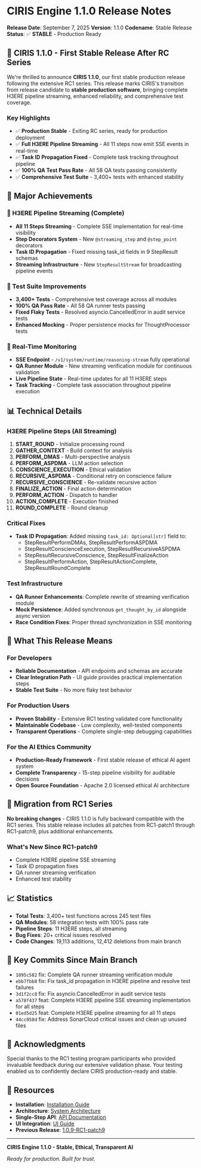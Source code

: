 # CIRIS Engine 1.1.0 Release Notes

**Release Date**: September 7, 2025
**Version**: 1.1.0
**Codename**: Stable Release
**Status**: ✅ **STABLE** - Production Ready

## 🎉 CIRIS 1.1.0 - First Stable Release After RC Series

We're thrilled to announce **CIRIS 1.1.0**, our first stable production release following the extensive RC1 series. This release marks CIRIS's transition from release candidate to **stable production software**, bringing complete H3ERE pipeline streaming, enhanced reliability, and comprehensive test coverage.

### Key Highlights
- ✅ **Production Stable** - Exiting RC series, ready for production deployment
- ✅ **Full H3ERE Pipeline Streaming** - All 11 steps now emit SSE events in real-time
- ✅ **Task ID Propagation Fixed** - Complete task tracking throughout pipeline
- ✅ **100% QA Test Pass Rate** - All 58 QA tests passing consistently
- ✅ **Comprehensive Test Suite** - 3,400+ tests with enhanced stability

## 🚀 Major Achievements

### 🚀 H3ERE Pipeline Streaming (Complete)
- **All 11 Steps Streaming** - Complete SSE implementation for real-time visibility
- **Step Decorators System** - New `@streaming_step` and `@step_point` decorators
- **Task ID Propagation** - Fixed missing task_id fields in 9 StepResult schemas
- **Streaming Infrastructure** - New `StepResultStream` for broadcasting pipeline events

### 🔧 Test Suite Improvements
- **3,400+ Tests** - Comprehensive test coverage across all modules
- **100% QA Pass Rate** - All 58 QA runner tests passing
- **Fixed Flaky Tests** - Resolved asyncio.CancelledError in audit service tests
- **Enhanced Mocking** - Proper persistence mocks for ThoughtProcessor tests

### 📡 Real-Time Monitoring
- **SSE Endpoint** - `/v1/system/runtime/reasoning-stream` fully operational
- **QA Runner Module** - New streaming verification module for continuous validation
- **Live Pipeline State** - Real-time updates for all 11 H3ERE steps
- **Task Tracking** - Complete task association throughout pipeline execution

## 📊 Technical Details

### H3ERE Pipeline Steps (All Streaming)
1. **START_ROUND** - Initialize processing round
2. **GATHER_CONTEXT** - Build context for analysis
3. **PERFORM_DMAS** - Multi-perspective analysis
4. **PERFORM_ASPDMA** - LLM action selection
5. **CONSCIENCE_EXECUTION** - Ethical validation
6. **RECURSIVE_ASPDMA** - Conditional retry on conscience failure
7. **RECURSIVE_CONSCIENCE** - Re-validate recursive action
8. **FINALIZE_ACTION** - Final action determination
9. **PERFORM_ACTION** - Dispatch to handler
10. **ACTION_COMPLETE** - Execution finished
11. **ROUND_COMPLETE** - Round cleanup

### Critical Fixes
- **Task ID Propagation**: Added missing `task_id: Optional[str]` field to:
  - StepResultPerformDMAs, StepResultPerformASPDMA
  - StepResultConscienceExecution, StepResultRecursiveASPDMA
  - StepResultRecursiveConscience, StepResultFinalizeAction
  - StepResultPerformAction, StepResultActionComplete, StepResultRoundComplete

### Test Infrastructure
- **QA Runner Enhancements**: Complete rewrite of streaming verification module
- **Mock Persistence**: Added synchronous `get_thought_by_id` alongside async version
- **Race Condition Fixes**: Proper thread synchronization in SSE monitoring

## 🎯 What This Release Means

### For Developers
- **Reliable Documentation** - API endpoints and schemas are accurate
- **Clear Integration Path** - UI guide provides practical implementation steps
- **Stable Test Suite** - No more flaky test behavior

### For Production Users
- **Proven Stability** - Extensive RC1 testing validated core functionality
- **Maintainable Codebase** - Low complexity, well-tested components
- **Transparent Operations** - Complete single-step debugging capabilities

### For the AI Ethics Community
- **Production-Ready Framework** - First stable release of ethical AI agent system
- **Complete Transparency** - 15-step pipeline visibility for auditable decisions
- **Open Source Foundation** - Apache 2.0 licensed ethical AI architecture

## 🔄 Migration from RC1 Series

**No breaking changes** - CIRIS 1.1.0 is fully backward compatible with the RC1 series. This stable release includes all patches from RC1-patch1 through RC1-patch9, plus additional enhancements.

### What's New Since RC1-patch9
- Complete H3ERE pipeline SSE streaming
- Task ID propagation fixes
- QA runner streaming verification
- Enhanced test stability

## 📈 Statistics

- **Total Tests**: 3,400+ test functions across 245 test files
- **QA Modules**: 58 integration tests with 100% pass rate
- **Pipeline Steps**: 11 H3ERE steps, all streaming
- **Bug Fixes**: 20+ critical issues resolved
- **Code Changes**: 19,113 additions, 12,412 deletions from main branch

## 📝 Key Commits Since Main Branch

- `1095c582` fix: Complete QA runner streaming verification module
- `ebb7fbb8` fix: Fix task_id propagation in H3ERE pipeline and resolve test failures
- `3d1f2cc8` fix: Fix asyncio.CancelledError in audit service tests
- `a578f437` feat: Complete H3ERE pipeline SSE streaming implementation for all steps
- `01ed5d25` feat: Complete H3ERE pipeline streaming for all 11 steps
- `44cc058d` fix: Address SonarCloud critical issues and clean up unused files

## 🙏 Acknowledgments

Special thanks to the RC1 testing program participants who provided invaluable feedback during our extensive validation phase. Your testing enabled us to confidently declare CIRIS production-ready and stable.

## 🔗 Resources

- **Installation**: [Installation Guide](../INSTALLATION.md)
- **Architecture**: [System Architecture](../ARCHITECTURE.md)
- **Single-Step API**: [API Documentation](../single_step_api_audit.md)
- **UI Integration**: [UI Guide](../single_step_ui_guide.md)
- **Previous Release**: [1.0.9-RC1-patch9](1.0.9-RC1-patch9.md)

---

**CIRIS Engine 1.1.0 - Stable, Ethical, Transparent AI**

*Ready for production. Built for trust.*
